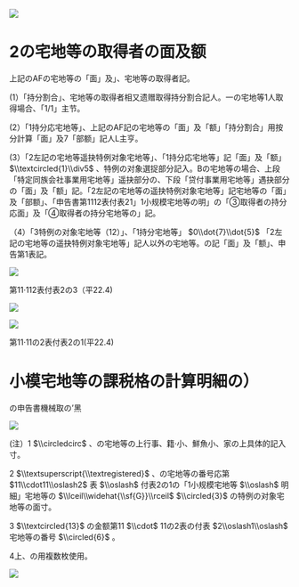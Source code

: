![](https://www.nta.go.jp/tmp/9cfb5cdd-d198-4201-9ad1-a98879370da6/images/480a207ab22e18682d178526604fc3cbbe9fa8b7b366134d69656f283c9f9981.jpg)

# 2の宅地等の取得者の面及额

上記のAFの宅地等の「面」及」、宅地等の取得者記。

(1）「持分割合」、宅地等の取得者相又遗赠取得持分割合記人。一の宅地等1人取得場合、「1/1」主节。

(2）「1持分応宅地等」、上記のAF記の宅地等の「面」及「额」「持分割合」用按分計算「面」及7「部额」記人L主亨。

(3）「2左記の宅地等遥抉特例对象宅地等」、「1持分応宅地等」記「面」及「额」 $\\textcircled{1}\\div5$ 、特例の对象選捉部分記入。Bの宅地等の場合、上段「特定同族会社事業用宅地等」遥抉部分の、下段「贷付事業用宅地等」遇抉部分の「面」及「额」記。「2左記の宅地等の遥抉特例对象宅地等」記宅地等の「面」及「部额」、「申告書第1112表付表21」1小规模宅地等の明」の「③取得者の持分応面」及「④取得者の持分宅地等の」記。

（4）「3特例の对象宅地等（12）」、「1持分宅地等」 $0\\dot{7}\\dot{5}$ 「2左記の宅地等の遥抉特例对象宅地等」記人以外の宅地等。の記「面」及「额」、申告第1表記。

![](https://www.nta.go.jp/tmp/9cfb5cdd-d198-4201-9ad1-a98879370da6/images/fd842d0cc53b7b125a0b22df198fff8e7bfd50baa1df854ec590bc1eef7a612a.jpg)

第11·112表付表2の3（平22.4)

![](https://www.nta.go.jp/tmp/9cfb5cdd-d198-4201-9ad1-a98879370da6/images/e60852094834e39b56e4a3d10ca02521d62f654ae89bbfc4a31a9bdcd65b43af.jpg)

![](https://www.nta.go.jp/tmp/9cfb5cdd-d198-4201-9ad1-a98879370da6/images/45714b333e65fd0185c1df3ca61c5ba03ad88669ac8de6eee7a4365ff5eaea76.jpg)

第11·11の2表付表2の1(平22.4)

# 小模宅地等の課税格の計算明細の）

の申告書機械取の’黑

![](https://www.nta.go.jp/tmp/9cfb5cdd-d198-4201-9ad1-a98879370da6/images/22ac4cc2d478a7675b7e80bff793b5d5e3f22392cc925ac3df72bfe28c42432b.jpg)

(注）1 $\\circledcirc$ 、の宅地等の上行事、籍·小、鮮魚小、家の上具体的記入寸。

2 $\\textsuperscript{\\textregistered}$ 、の宅地等の番号応第 $11\\cdot11\\oslash2$ 表 $\\oslash$ 付表2の1の「1小规模宅地等 $\\oslash$ 明細」宅地等の $\\lceil\\widehat{\\sf{G}}\\rceil$ $\\circled{3}$ の特例の对象宅地等の面寸。

3 $\\textcircled{13}$ の金额第11 $\\cdot$ 11の2表の付表 $2\\oslash1\\oslash$ 宅地等の番号 $\\circled{6}$ 。

4上、の用複数枚使用。

![](https://www.nta.go.jp/tmp/9cfb5cdd-d198-4201-9ad1-a98879370da6/images/20f5cb5edb383b5bf76d36af80aa8ce5f2b0115397478f7b79a83a1cb54c55be.jpg)